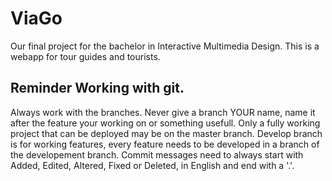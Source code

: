 # ViaGo
Our final project for the bachelor in Interactive Multimedia Design. This is a webapp for tour guides and tourists.


## Reminder Working with git. 

Always work with the branches.
Never give a branch YOUR name, name it after the feature your working on or something usefull.
Only a fully working project that can be deployed may be on the master branch.
Develop branch is for working features, every feature needs to be developed in a branch of the developement branch. 
Commit messages need to always start with Added, Edited, Altered, Fixed or Deleted, in English and end with a '.'.

